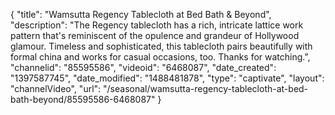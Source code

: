 {
    "title": "Wamsutta Regency Tablecloth at Bed Bath & Beyond",
    "description": "The Regency tablecloth has a rich, intricate lattice work pattern that's reminiscent of the opulence and grandeur of Hollywood glamour. Timeless and sophisticated, this tablecloth pairs beautifully with formal china and works for casual occasions, too. Thanks for watching.",
    "channelid": "85595586",
    "videoid": "6468087",
    "date_created": "1397587745",
    "date_modified": "1488481878",
    "type": "captivate",
    "layout": "channelVideo",
    "url": "\/seasonal\/wamsutta-regency-tablecloth-at-bed-bath-beyond\/85595586-6468087"
}